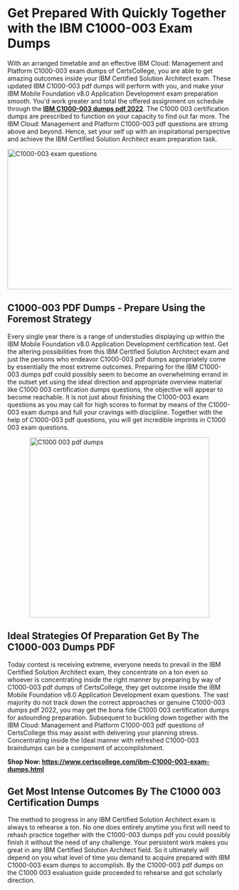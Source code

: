<h1><strong>Get Prepared With Quickly Together with the IBM C1000-003 Exam Dumps&nbsp;</strong></h1>
<p><span style="font-weight: 400;">With an arranged timetable and an effective IBM Cloud: Management and Platform  C1000-003 exam dumps of CertsCollege, you are able to get amazing outcomes inside your IBM Certified Solution Architect exam. These updated IBM C1000-003 pdf dumps will perform with you, and make your IBM Mobile Foundation v8.0 Application Development exam preparation smooth. You'd work greater and total the offered assignment on schedule through the <strong><a href="https://www.certscollege.com/ibm-C1000-003-exam-dumps.html">IBM C1000-003 dumps pdf 2022</a></strong>. The C1000 003 certification dumps are prescribed to function on your capacity to find out far more. The IBM Cloud: Management and Platform  C1000-003 pdf questions are strong above and beyond. Hence, set your self up with an inspirational perspective and achieve the IBM Certified Solution Architect exam preparation task.&nbsp;</span></p>
<p><span style="font-weight: 400;"><img style="display: block; margin-left: auto; margin-right: auto;" src="https://i.ibb.co/CPDK3ps/Yellow-and-Blue-Initiative-Blog-Banner.png" alt="C1000-003 exam questions" width="559" height="315" /></span></p>
<h2><strong>C1000-003 PDF Dumps - Prepare Using the Foremost Strategy</strong></h2>
<p><span style="font-weight: 400;">Every single year there is a range of understudies displaying up within the IBM Mobile Foundation v8.0 Application Development certification test. Get the altering possibilities from this IBM Certified Solution Architect exam and just the persons who endeavor C1000-003 pdf dumps appropriately come by essentially the most extreme outcomes. Preparing for the IBM C1000-003 dumps pdf could possibly seem to become an overwhelming errand in the outset yet using the ideal direction and appropriate overview material like C1000 003 certification dumps questions, the objective will appear to become reachable. It is not just about finishing the C1000-003 exam questions as you may call for high scores to format by means of the C1000-003 exam dumps and full your cravings with discipline. Together with the help of C1000-003 pdf questions, you will get incredible imprints in C1000 003 exam questions.</span></p>
<p><span style="font-weight: 400;"><a href="https://tinyurl.com/y2kspuxf"><img style="display: block; margin-left: auto; margin-right: auto;" src="https://i.ibb.co/9tMrhdY/Teacher-Appreciation-Invitation.png" alt="C1000 003 pdf dumps " width="404" height="404" /></a></span></p>
<h2><strong>Ideal Strategies Of Preparation Get By The C1000-003 Dumps PDF</strong></h2>
<p><span style="font-weight: 400;">Today contest is receiving extreme, everyone needs to prevail in the IBM Certified Solution Architect exam, they concentrate on a ton even so whoever is concentrating inside the right manner by preparing by way of C1000-003 pdf dumps of CertsCollege, they get outcome inside the IBM Mobile Foundation v8.0 Application Development exam questions. The vast majority do not track down the correct approaches or genuine C1000-003 dumps pdf 2022, you may get the bona fide C1000 003 certification dumps for astounding preparation. Subsequent to buckling down together with the IBM Cloud: Management and Platform  C1000-003 pdf questions of CertsCollege this may assist with delivering your planning stress. Concentrating inside the Ideal manner with refreshed C1000-003 braindumps can be a component of accomplishment.</span></p>
<p><span style="font-weight: 400;"><strong>Shop Now: <a href="https://www.certscollege.com/ibm-C1000-003-exam-dumps.html">https://www.certscollege.com/ibm-C1000-003-exam-dumps.html</a></strong></span></p>
<h2><strong>Get Most Intense Outcomes By The C1000 003 Certification Dumps</strong></h2>
<p><span style="font-weight: 400;">The method to progress in any IBM Certified Solution Architect exam is always to rehearse a ton. No one does entirely anytime you first will need to rehash practice together with the C1000-003 dumps pdf you could possibly finish it without the need of any challenge. Your persistent work makes you great in any IBM Certified Solution Architect field. So it ultimately will depend on you what level of time you demand to acquire prepared with IBM C1000-003 exam dumps to accomplish. By the C1000-003 pdf dumps on the C1000 003 evaluation guide proceeded to rehearse and got scholarly direction.</span></p>
